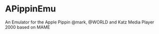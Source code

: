 # APippinEmu
An Emulator for the Apple Pippin @mark, @WORLD and Katz Media Player 2000 based on MAME
